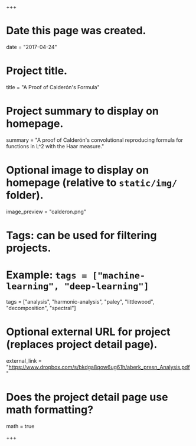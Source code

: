 +++
# Date this page was created.
date = "2017-04-24"

# Project title.
title = "A Proof of Calderón's Formula"

# Project summary to display on homepage.
summary = "A proof of Calderón's convolutional reproducing formula for functions in L^2 with the Haar measure."

# Optional image to display on homepage (relative to `static/img/` folder).
image_preview = "calderon.png"

# Tags: can be used for filtering projects.
# Example: `tags = ["machine-learning", "deep-learning"]`
tags = ["analysis", "harmonic-analysis", "paley", "littlewood", "decomposition", "spectral"]

# Optional external URL for project (replaces project detail page).
external_link = "https://www.dropbox.com/s/bkdga8qow6ug61h/aberk_presn_Analysis.pdf"

# Does the project detail page use math formatting?
math = true

+++

